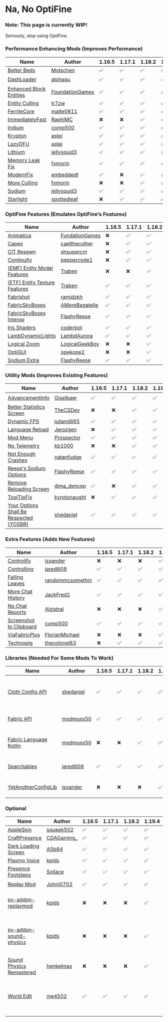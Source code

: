 # Na, No OptiFine

### Note: This page is currently WIP!

Seriously, stop using OptiFine.

### Performance Enhancing Mods (Improves Performance)

| Name                                                        | Author                                                       | 1.16.5 | 1.17.1 | 1.18.2 | 1.19.4 | 1.20.2 | Description |
|-------------------------------------------------------------|--------------------------------------------------------------|--------|--------|--------|--------|--------|-------------|
| [Better Beds](https://modrinth.com/mod/better-beds)         | [Motschen](https://modrinth.com/user/Motschen)               | ✅      | ✅      | ✅      | ✅      | ✅      |             |
| [DashLoader](https://modrinth.com/mod/dashloader)           | [alphaqu](https://modrinth.com/user/alphaqu)                 | ✅      | ✅      | ✅      | ✅      | 🟡     |             |
| [Enhanced Block Entities](https://modrinth.com/mod/ebe)     | [FoundationGames](https://modrinth.com/user/FoundationGames) | ✅      | ✅      | ✅      | ✅      | 🟡     |             |
| [Entity Culling](https://modrinth.com/mod/entityculling)    | [tr7zw](https://modrinth.com/user/tr7zw)                     | ✅      | ✅      | ✅      | ✅      | ✅      |             |
| [FerriteCore](https://modrinth.com/mod/ferrite-core)        | [malte0811](https://modrinth.com/user/malte0811)             | ✅      | ✅      | ✅      | ✅      | ✅      |             |
| [ImmediatelyFast](https://modrinth.com/mod/immediatelyfast) | [RaphiMC](https://modrinth.com/user/RaphiMC)                 | ❌      | ❌      | ✅      | ✅      | ✅      |             |
| [Indium](https://modrinth.com/mod/indium)                   | [comp500](https://modrinth.com/user/comp500)                 | ✅      | ✅      | ✅      | ✅      | ✅      |             |
| [Krypton](https://modrinth.com/mod/krypton)                 | [astei](https://modrinth.com/user/astei)                     | ✅      | ✅      | ✅      | ✅      | ✅      |             |
| [LazyDFU](https://modrinth.com/mod/lazydfu)                 | [astei](https://modrinth.com/user/astei)                     | ✅      | ✅      | ✅      | ✅      | ✅      |             |
| [Lithium](https://modrinth.com/mod/lazydfu)                 | [jellysquid3](https://modrinth.com/user/jellysquid3)         | ✅      | ✅      | ✅      | ✅      | ✅      |             |
| [Memory Leak Fix](https://modrinth.com/mod/memoryleakfix)   | [fxmorin](https://modrinth.com/user/fxmorin)                 | ✅      | ✅      | ✅      | ✅      | 🟡     |             |
| [ModernFix](https://modrinth.com/mod/modernfix)             | [embeddedt](https://modrinth.com/user/embeddedt)             | ✅      | ❌      | ✅      | ✅      | ✅      |             |
| [More Culling](https://modrinth.com/mod/moreculling)        | [fxmorin](https://modrinth.com/user/fxmorin)                 | ❌      | ❌      | ✅      | ✅      | ✅      |             |
| [Sodium](https://modrinth.com/mod/sodium)                   | [jellysquid3](https://modrinth.com/user/jellysquid3)         | ✅      | ✅      | ✅      | ✅      | ✅      |             |
| [Starlight](https://modrinth.com/mod/starlight)             | [spottedleaf](https://modrinth.com/user/spottedleaf)         | ❌      | ✅      | ✅      | ✅      | ✅      |             |

### OptiFine Features (Emulates OptiFine’s Features)

| Name                                                                            | Author                                                      | 1.16.5 | 1.17.1 | 1.18.2 | 1.19.4 | 1.20.2 | Description |
|---------------------------------------------------------------------------------|-------------------------------------------------------------|--------|--------|--------|--------|--------|-------------|
| [Animatica](https://modrinth.com/mod/animatica)                                 | [FundationGames](https://modrinth.com/user/FoundationGames) | ❌      | ✅      | ✅      | ✅      | ✅      |             |
| [Capes](https://modrinth.com/mod/capes)                                         | [caelthecolher](https://modrinth.com/user/caelthecolher)    | ❌      | ✅      | ✅      | ✅      | ✅      |             |
| [CIT Resewn](https://modrinth.com/mod/cit-resewn)                               | [shsupercm](https://modrinth.com/user/shsupercm)            | ❌      | ✅      | ✅      | ✅      | ✅      |             |
| [Continuity](https://modrinth.com/mod/continuity)                               | [peppercode1](https://modrinth.com/user/peppercode1)        | ❌      | ✅      | ✅      | ✅      | ✅      |             |
| [(EMF) Entity Model Features](https://modrinth.com/mod/entity-model-features)   | [Traben](https://modrinth.com/user/Traben)                  | ❌      | ❌      | ✅      | ✅      | ✅      |             |
| [(ETF) Entity Texture Features](https://modrinth.com/mod/entitytexturefeatures) | [Traben](https://modrinth.com/user/Traben)                  | ✅      | ✅      | ✅      | ✅      | ✅      |             |
| [Fabrishot](https://modrinth.com/mod/fabrishot)                                 | [ramidzkh](https://modrinth.com/user/ramidzkh)              | ✅      | ✅      | ✅      | ✅      | ✅      |             |
| [FabricSkyBoxes](https://modrinth.com/mod/fabricskyboxes)                       | [AMereBagatelle](https://modrinth.com/user/AMereBagatelle)  | ✅      | ✅      | ✅      | ✅      | ✅      |             |
| [FabricSkyBoxes Interop](https://modrinth.com/mod/fabricskyboxes-interop)       | [FlashyReese](https://modrinth.com/user/FlashyReese)        | ✅      | ✅      | ✅      | ✅      | ✅      |             |
| [Iris Shaders](https://modrinth.com/mod/iris)                                   | [coderbot](https://modrinth.com/user/coderbot)              | ✅      | ✅      | ✅      | ✅      | ✅      |             |
| [LambDynamicLights](https://modrinth.com/mod/lambdynamiclights)                 | [LambdAurora](https://modrinth.com/user/LambdAurora)        | ✅      | ✅      | ✅      | ✅      | ✅      |             |
| [Logical Zoom](https://modrinth.com/mod/logical-zoom)                           | [LogicalGeekBoy](https://modrinth.com/user/LogicalGeekBoy)  | ❌      | ❌      | ✅      | ✅      | ✅      |             |
| [OptiGUI](https://modrinth.com/mod/optigui)                                     | [opekope2](https://modrinth.com/user/opekope2)              | ❌      | ❌      | ✅      | ✅      | ✅      |             |
| [Sodium Extra](https://modrinth.com/mod/sodium-extra)                           | [FlashyReese](https://modrinth.com/user/FlashyReese)        | ✅      | ✅      | ✅      | ✅      | ✅      |             |

### Utility Mods (Improves Existing Features)

| Name                                                                      | Author                                                 | 1.16.5 | 1.17.1 | 1.18.2 | 1.19.4 | 1.20.2 | Description |
|---------------------------------------------------------------------------|--------------------------------------------------------|--------|--------|--------|--------|--------|-------------|
| [AdvancementInfo](https://modrinth.com/mod/advancementinfo)               | [Giselbaer](https://modrinth.com/user/Giselbaer)       | ✅      | ✅      | ✅      | ✅      | 🟡     |             |
| [Better Statistics Screen](https://modrinth.com/mod/better-stats)         | [TheCSDev](https://modrinth.com/user/TheCSDev)         | ❌      | ❌      | ✅      | ✅      | ✅      |             |
| [Dynamic FPS](https://modrinth.com/mod/dynamic-fps)                       | [juliand665](https://modrinth.com/user/juliand665)     | ✅      | ✅      | ✅      | ✅      | ✅      |             |
| [Language Reload](https://modrinth.com/mod/language-reload)               | [Jerozgen](https://modrinth.com/user/Jerozgen)         | ❌      | ✅      | ✅      | ✅      | ✅      |             |
| [Mod Menu](https://modrinth.com/mod/modmenu)                              | [Prospector](https://modrinth.com/user/Prospector)     | ✅      | ✅      | ✅      | ✅      | ✅      |             |
| [No Telemetry](https://modrinth.com/mod/no-telemetry)                     | [kb1000](https://modrinth.com/user/kb1000)             | ❌      | ❌      | ✅      | ✅      | ✅      |             |
| [Not Enough Crashes](https://modrinth.com/mod/notenoughcrashes)           | [natanfudge](https://modrinth.com/user/natanfudge)     | ✅      | ✅      | ✅      | ✅      | ✅      |             |
| [Reese's Sodium Options](https://modrinth.com/mod/reeses-sodium-options)  | [FlashyReese](https://modrinth.com/user/FlashyReese)   | ✅      | ✅      | ✅      | ✅      | ✅      |             |
| [Remove Reloading Screen](https://modrinth.com/mod/rrls)                  | [dima_dencep](https://modrinth.com/user/dima_dencep)   | ✅      | ❌      | ✅      | ✅      | 🟡     |             |
| [ToolTipFix](https://modrinth.com/mod/tooltipfix)                         | [kyrptonaught](https://modrinth.com/user/kyrptonaught) | ❌      | ✅      | ✅      | ✅      | ✅      |             |
| [Your Options Shall Be Respected (YOSBR)](https://modrinth.com/mod/yosbr) | [shedaniel](https://modrinth.com/user/shedaniel)       | ✅      | ✅      | ✅      | ✅      | ✅      |             |

### Extra Features (Adds New Features)

| Name                                                                        | Author                                                         | 1.16.5 | 1.17.1 | 1.18.2 | 1.19.4 | 1.20.2 | Description |
|-----------------------------------------------------------------------------|----------------------------------------------------------------|--------|--------|--------|--------|--------|-------------|
| [Controlify](https://modrinth.com/mod/controlify)                           | [isxander](https://modrinth.com/user/isxander)                 | ❌      | ❌      | ❌      | ✅      | ✅      |             |
| [Controlling](https://modrinth.com/mod/controlling)                         | [jaredlll08](https://modrinth.com/user/jaredlll08)             | ✅      | ✅      | ✅      | ✅      | ✅      |             |
| [Falling Leaves](https://modrinth.com/mod/fallingleaves)                    | [randommcsomethin](https://modrinth.com/user/randommcsomethin) | ✅      | ✅      | ✅      | ✅      | ✅      |             |
| [More Chat History](https://modrinth.com/mod/morechathistory)               | [JackFred2](https://modrinth.com/user/JackFred2)               | ✅      | ✅      | ✅      | ✅      | ✅      |             |
| [No Chat Reports](https://modrinth.com/mod/no-chat-reports)                 | [Aizistral](https://modrinth.com/user/Aizistral)               | ❌      | ❌      | ❌      | ✅      | ✅      |             |
| [Screenshot to Clipboard](https://modrinth.com/mod/screenshot-to-clipboard) | [comp500](https://modrinth.com/user/comp500)                   | ✅      | ✅      | ✅      | ✅      | ✅      |             |
| [ViaFabricPlus](https://modrinth.com/mod/viafabricplus)                     | [FlorianMichael](https://modrinth.com/user/FlorianMichael)     | ❌      | ❌      | ❌      | ✅      | ✅      |             |
| [Technopig](https://modrinth.com/mod/technomodel)                           | [thecolonel63](https://modrinth.com/user/thecolonel63)         | ❌      | ✅      | ✅      | ✅      | ✅      |             |

### Libraries (Needed For Some Mods To Work)

| Name                                                                      | Author                                             | 1.16.5 | 1.17.1 | 1.18.2 | 1.19.4 | 1.20.2 | Description                                |
|---------------------------------------------------------------------------|----------------------------------------------------|--------|--------|--------|--------|--------|--------------------------------------------|
| [Cloth Config API](https://modrinth.com/mod/cloth-config)                 | [shedaniel](https://modrinth.com/user/shedaniel)   | ✅      | ✅      | ✅      | ✅      | ✅      | Required for Falling Leaves & More Culling |
| [Fabric API](https://modrinth.com/mod/fabric-api)                         | [modmuss50](https://modrinth.com/user/modmuss50)   | ✅      | ✅      | ✅      | ✅      | ✅      | Required for most mods                     |
| [Fabric Language Kotlin](https://modrinth.com/mod/fabric-language-kotlin) | [modmuss50](https://modrinth.com/user/modmuss50)   | ❌      | ❌      | ✅      | ✅      | ✅      | Required for Capes, OptiGUI & OptiGlue     |
| [Searchables](https://modrinth.com/mod/searchables)                       | [jaredlll08](https://modrinth.com/user/jaredlll08) | ✅      | ✅      | ✅      | ✅      | ✅      | Required for Controlling                   |
| [YetAnotherConfigLib](https://modrinth.com/mod/yacl)                      | [isxander](https://modrinth.com/user/isxander)     | ❌      | ❌      | ❌      | ✅      | ✅      | Required for Controlify                    |

### Optional

| Name                                                                          | Author                                            | 1.16.5 | 1.17.1 | 1.18.2 | 1.19.4 | 1.20.2 | Description                                                                                                        |
|-------------------------------------------------------------------------------|---------------------------------------------------|--------|--------|--------|--------|--------|--------------------------------------------------------------------------------------------------------------------|
| [AppleSkin](https://modrinth.com/mod/appleskin)                               | [squeek502](https://modrinth.com/user/squeek502)  | ✅      | ✅      | ✅      | ✅      | ✅      |                                                                                                                    |
| [CraftPresence](https://modrinth.com/mod/craftpresence)                       | [CDAGaming_](https://modrinth.com/user/CDAGaming) | ✅      | ✅      | ✅      | ✅      | ✅      |                                                                                                                    |
| [Dark Loading Screen](https://modrinth.com/mod/dark-loading-screen)           | [A5b84](https://modrinth.com/user/A5b84)          | ✅      | ✅      | ✅      | ✅      | ✅      |                                                                                                                    |
| [Plasmo Voice](https://modrinth.com/plugin/plasmo-voice)                      | [kpids](https://modrinth.com/user/kpids)          | ✅      | ✅      | ✅      | ✅      | ✅      |                                                                                                                    |
| [Presence Footsteps](https://modrinth.com/mod/presence-footsteps)             | [Sollace](https://modrinth.com/user/Sollace)      | ✅      | ✅      | ✅      | ✅      | ✅      |                                                                                                                    |
| [Replay Mod](https://modrinth.com/mod/replaymod)                              | [Johni0702](https://modrinth.com/user/Johni0702)  | ✅      | ✅      | ✅      | ✅      | 🟡     |                                                                                                                    |
| [pv-addon-replaymod](https://modrinth.com/mod/pv-addon-replaymod)             | [kpids](https://modrinth.com/user/kpids)          | ❌      | ❌      | ❌      | ✅      | 🟡     | *Requires Replay Mod & Plasmo Voice                                                                                |
| [pv-addon-sound-physics](https://modrinth.com/mod/pv-addon-soundphysics/)     | [kpids](https://modrinth.com/user/kpids)          | ❌      | ❌      | ❌      | ✅      | 🟡     | *Requires Plasmo Voice & Sound Physics Remastered                                                                  |
| [Sound Physics Remastered](https://modrinth.com/mod/sound-physics-remastered) | [henkelmax](https://modrinth.com/user/henkelmax)  | ❌      | ❌      | ❌      | ✅      | 🟡     |                                                                                                                    |
| [World Edit](https://modrinth.com/plugin/worldedit)                           | [me4502](https://modrinth.com/user/me4502)        | ✅      | ✅      | ✅      | ✅      | ✅      | 1.16.5 to 1.19.4 versions are downloaded from [CurseForge](https://www.curseforge.com/minecraft/mc-mods/worldedit) |